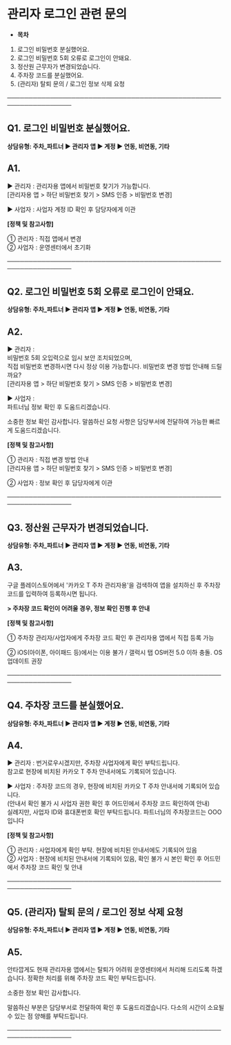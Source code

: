 # 관리자 로그인 관련 문의

* **목차**

1. 로그인 비밀번호 분실했어요.
2. 로그인 비밀번호 5회 오류로 로그인이 안돼요.
3. 정산원 근무자가 변경되었습니다.
4. 주차장 코드를 분실했어요.
5. (관리자) 탈퇴 문의 / 로그인 정보 삭제 요청

─────────────────────────────────────────────────────────────────

**Q1.** **로그인 비밀번호 분실했어요.**
---------------------------

**상담유형: 주차\_파트너 ▶ 관리자 앱 ▶ 계정 ▶ 연동, 비연동, 기타**

**A1.**
-------

▶ 관리자 : 관리자용 앱에서 비밀번호 찾기가 가능합니다.  
[관리자용 앱 > 하단 비밀번호 찾기 > SMS 인증 > 비밀번호 변경]  
  
▶ 사업자 : 사업자 계정 ID 확인 후 담당자에게 이관

****[정책 및 참고사항]****

① 관리자 : 직접 앱에서 변경  
② 사업자 : 운영센터에서 초기화

─────────────────────────────────────────────────────────────────

**Q2. 로그인 비밀번호 5회 오류로 로그인이 안돼요.**
---------------------------------

**상담유형: 주차\_파트너 ▶ 관리자 앱 ▶ 계정 ▶ 연동, 비연동, 기타**

**A2.**
-------

▶ 관리자 :   
비밀번호 5회 오입력으로 임시 보안 조치되었으며,   
직접 비밀번호 변경하시면 다시 정상 이용 가능합니다. 비밀번호 변경 방법 안내해 드릴까요?  
[관리자용 앱 > 하단 비밀번호 찾기 > SMS 인증 > 비밀번호 변경]  
  
▶ 사업자 :   
파트너님 정보 확인 후 도움드리겠습니다.   
  
소중한 정보 확인 감사합니다. 말씀하신 요청 사항은 담당부서에 전달하여 가능한 빠르게 도움드리겠습니다.

**[정책 및 참고사항]**

① 관리자 : 직접 변경 방법 안내   
[관리자용 앱 > 하단 비밀번호 찾기 > SMS 인증 > 비밀번호 변경]

② 사업자 : 정보 확인 후 담당자에게 이관

─────────────────────────────────────────────────────────────────

**Q3. 정산원 근무자가 변경되었습니다.**
-------------------------

**상담유형: 주차\_파트너 ▶ 관리자 앱 ▶ 계정 ▶ 연동, 비연동, 기타**

**A3.**
-------

구글 플레이스토어에서 '카카오 T 주차 관리자용'을 검색하여 앱을 설치하신 후 주차장 코드를 입력하여 등록하시면 됩니다.

**> 주차장 코드 확인이 어려울 경우, 정보 확인 진행 후 안내**

**[정책 및 참고사항]**

① 주차장 관리자/사업자에게 주차장 코드 확인 후 관리자용 앱에서 직접 등록 가능

② iOS(아이폰, 아이패드 등)에서는 이용 불가 / 갤럭시 탭 OS버전 5.0 이하 충돌. OS업데이트 권장

─────────────────────────────────────────────────────────────────

**Q4. 주차장 코드를 분실했어요.**
----------------------

**상담유형: 주차\_파트너 ▶ 관리자 앱 ▶ 계정 ▶ 연동, 비연동, 기타**

**A4.**
-------

▶ 관리자 : 번거로우시겠지만, 주차장 사업자에게 확인 부탁드립니다.   
참고로 현장에 비치된 카카오 T 주차 안내서에도 기록되어 있습니다.  
  
▶ 사업자 : 주차장 코드의 경우, 현장에 비치된 카카오 T 주차 안내서에 기록되어 있습니다.   
(안내서 확인 불가 시 사업자 권한 확인 후 어드민에서 주차장 코드 확인하여 안내)  
실례지만, 사업자 ID와 휴대폰번호 확인 부탁드립니다. 파트너님의 주차장코드는 OOO입니다

****[정책 및 참고사항]****

① 관리자 : 사업자에게 확인 부탁. 현장에 비치된 안내서에도 기록되어 있음  
② 사업자 : 현장에 비치된 안내서에 기록되어 있음, 확인 불가 시 본인 확인 후 어드민에서 주차장 코드 확인 및 안내

─────────────────────────────────────────────────────────────────

**Q5. (관리자) 탈퇴 문의 / 로그인 정보 삭제 요청**
----------------------------------

**상담유형: 주차\_파트너 ▶ 관리자 앱 ▶ 계정 ▶ 연동, 비연동, 기타**

**A5.**
-------

안타깝게도 현재 관리자용 앱에서는 탈퇴가 어려워 운영센터에서 처리해 드리도록 하겠습니다. 정확한 처리를 위해 주차장 코드 확인 부탁드립니다.

소중한 정보 확인 감사합니다.

말씀하신 부분은 담당부서로 전달하여 확인 후 도움드리겠습니다. 다소의 시간이 소요될 수 있는 점 양해를 부탁드립니다.

─────────────────────────────────────────────────────────────────